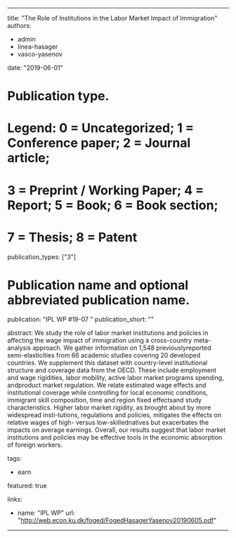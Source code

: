 
---
title: "The Role of Institutions in the Labor Market Impact of Immigration"
authors: 
- admin
- linea-hasager
- vasco-yasenov

date: "2019-06-01"

# Publication type.
# Legend: 0 = Uncategorized; 1 = Conference paper; 2 = Journal article;
# 3 = Preprint / Working Paper; 4 = Report; 5 = Book; 6 = Book section;
# 7 = Thesis; 8 = Patent
publication_types: ["3"]

# Publication name and optional abbreviated publication name.
publication: "IPL WP #19-07 "
publication_short: ""

abstract: We study the role of labor market institutions and policies in affecting the wage impact of immigration using a cross-country meta-analysis approach. We gather information on 1,548 previouslyreported semi-elasticities from 66 academic studies covering 20 developed countries. We supplement this dataset with country-level institutional structure and coverage data from the OECD. These include employment and wage rigidities, labor mobility, active labor market programs spending, andproduct market regulation. We relate estimated wage effects and institutional coverage while controlling for local economic conditions, immigrant skill composition, time and region fixed effectsand study characteristics. Higher labor market rigidity, as brought about by more widespread insti-tutions, regulations and policies, mitigates the effects on relative wages of high- versus low-skillednatives but exacerbates the impacts on average earnings. Overall, our results suggest that labor market institutions and policies may be effective tools in the economic absorption of foreign workers.

tags:
- earn

featured: true

links:
  - name: "IPL WP"
    url: "http://web.econ.ku.dk/foged/FogedHasagerYasenov20190605.pdf"


---

